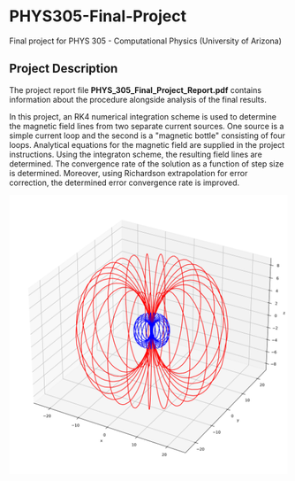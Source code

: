 # PHYS305-Final-Project
Final project for PHYS 305 - Computational Physics (University of Arizona) 

## Project Description
The project report file **PHYS_305_Final_Project_Report.pdf** contains information about the procedure alongside analysis of the final results.

In this project, an RK4 numerical integration scheme is used to determine the magnetic field lines from two separate current sources. One source is a simple current loop and the second is a "magnetic bottle" consisting of four loops. Analytical equations for the magnetic field are supplied in the project instructions. Using the integraton scheme, the resulting field lines are determined. The convergence rate of the solution as a function of step size is determined. Moreover, using Richardson extrapolation for error correction, the determined error convergence rate is improved.

![Magnetic Field Lines from Single Current Loop](https://github.com/anshrg/PHYS305-Final-Project/blob/main/Figure%201.png)
